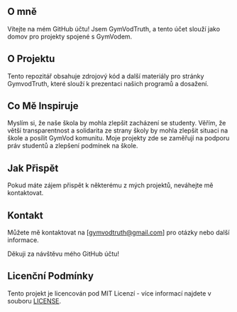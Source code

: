 ## O mně

Vítejte na mém GitHub účtu! Jsem GymVodTruth, a tento účet slouží jako domov pro projekty spojené s GymVodem. 

## O Projektu
Tento repozitář obsahuje zdrojový kód a další materiály pro stránky GymvodTruth, které slouží k prezentaci našich programů a dosažení.

## Co Mě Inspiruje
Myslím si, že naše škola by mohla zlepšit zacházení se studenty. Věřím, že větší transparentnost a solidarita ze strany školy by mohla zlepšit situaci na škole a posílit GymVod komunitu. Moje projekty zde se zaměřují na podporu práv studentů a zlepšení podmínek na škole.

## Jak Přispět
Pokud máte zájem přispět k některému z mých projektů, neváhejte mě kontaktovat.

## Kontakt
Můžete mě kontaktovat na [gymvodtruth@gmail.com] pro otázky nebo další informace.

Děkuji za návštěvu mého GitHub účtu!

## Licenční Podmínky
Tento projekt je licencován pod MIT Licenzí - více informací najdete v souboru [LICENSE](https://gymvodtruth.github.io/license/).  

